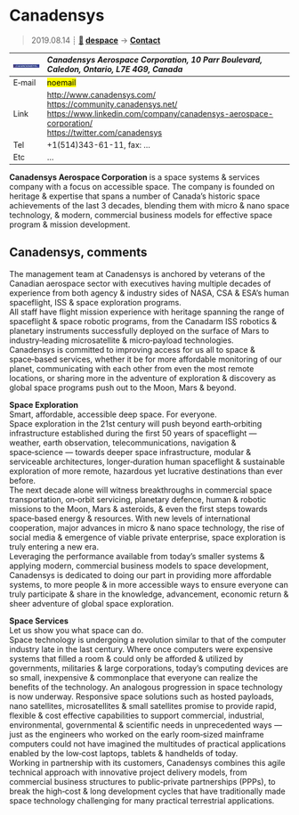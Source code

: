 # Canadensys
> 2019.08.14 ┊ **[🚀](../index/index.md) [despace](index.md)** → **[Contact](contact.md)**

|[![](f/contact/c/canadensys_logo1_thumb.jpg)](f/contact/c/canadensys_logo1.png)|*Canadensys Aerospace Corporation, 10 Parr Boulevard, Caledon, Ontario, L7E 4G9, Canada*|
|:--|:--|
|E‑mail| <mark>noemail</mark> |
|Link| <http://www.canadensys.com/><br> <https://community.canadensys.net/><br> <https://www.linkedin.com/company/canadensys-aerospace-corporation/><br> <https://twitter.com/canadensys> |
|Tel| +1(514)343-61-11, fax: … |
|Etc| … |

**Canadensys Aerospace Corporation** is a space systems & services company with a focus on accessible space. The company is founded on heritage & expertise that spans a number of Canada’s historic space achievements of the last 3 decades, blending them with micro & nano space technology, & modern, commercial business models for effective space program & mission development.



<p style="page-break-after:always"> </p>

## Canadensys, comments

The management team at Canadensys is anchored by veterans of the Canadian aerospace sector with executives having multiple decades of experience from both agency & industry sides of NASA, CSA & ESA’s human spaceflight, ISS & space exploration programs.  
All staff have flight mission experience with heritage spanning the range of spaceflight & space robotic programs, from the Canadarm ISS robotics & planetary instruments successfully deployed on the surface of Mars to industry‑leading microsatellite & micro‑payload technologies.  
Canadensys is committed to improving access for us all to space & space‑based services, whether it be for more affordable monitoring of our planet, communicating with each other from even the most remote locations, or sharing more in the adventure of exploration & discovery as global space programs push out to the Moon, Mars & beyond.

**Space Exploration**  
Smart, affordable, accessible deep space. For everyone.  
Space exploration in the 21st century will push beyond earth‑orbiting infrastructure established during the first 50 years of spaceflight — weather, earth observation, telecommunications, navigation & space‑science — towards deeper space infrastructure, modular & serviceable architectures, longer‑duration human spaceflight & sustainable exploration of more remote, hazardous yet lucrative destinations than ever before.  
The next decade alone will witness breakthroughs in commercial space transportation, on‑orbit servicing, planetary defence, human & robotic missions to the Moon, Mars & asteroids, & even the first steps towards space‑based energy & resources. With new levels of international cooperation, major advances in micro & nano space technology, the rise of social media & emergence of viable private enterprise, space exploration is truly entering a new era.  
Leveraging the performance available from today’s smaller systems & applying modern, commercial business models to space development, Canadensys is dedicated to doing our part in providing more affordable systems, to more people & in more accessible ways to ensure everyone can truly participate & share in the knowledge, advancement, economic return & sheer adventure of global space exploration.

**Space Services**  
Let us show you what space can do.  
Space technology is undergoing a revolution similar to that of the computer industry late in the last century. Where once computers were expensive systems that filled a room & could only be afforded & utilized by governments, militaries & large corporations, today’s computing devices are so small, inexpensive & commonplace that everyone can realize the benefits of the technology. An analogous progression in space technology is now underway. Responsive space solutions such as hosted payloads, nano satellites, microsatellites & small satellites promise to provide rapid, flexible & cost effective capabilities to support commercial, industrial, environmental, governmental & scientific needs in unprecedented ways — just as the engineers who worked on the early room‑sized mainframe computers could not have imagined the multitudes of practical applications enabled by the low‑cost laptops, tablets & handhelds of today.  
Working in partnership with its customers, Canadensys combines this agile technical approach with innovative project delivery models, from commercial business structures to public‑private partnerships (PPPs), to break the high‑cost & long development cycles that have traditionally made space technology challenging for many practical terrestrial applications.
